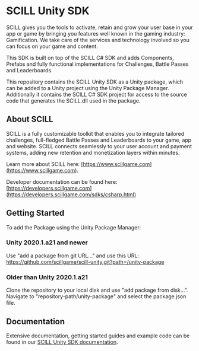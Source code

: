 # SCILL Unity SDK

SCILL gives you the tools to activate, retain and grow your user base in your app or game by bringing you features well known 
in the gaming industry: Gamification. We take care of the services and technology involved so you can focus on your game and content.

This SDK is built on top of the SCILL C# SDK and adds Components, Prefabs and fully functional implementations for Challenges, Battle Passes and Leaderboards.

This repository contains the SCILL Unity SDK as a Unity package, which can be added to a Unity project using the Unity Package Manager. Additionally it contains the SCILL C# SDK project
for access to the source code that generates the SCILL.dll used in the package.

## About SCILL

SCILL is a fully customizable toolkit that enables you to integrate tailored challenges, full-fledged Battle Passes and Leaderboards to your game, app and website. SCILL connects seamlessly to your user account and payment systems, adding new retention 
and monetization layers within minutes.

Learn more about SCILL here: [https://www.scillgame.com](https://www.scillgame.com).

Developer documentation can be found here: [https://developers.scillgame.com](https://developers.scillgame.com/sdks/csharp.html) 

## Getting Started

To add the Package using the Unity Package Manager:

### Unity 2020.1.a21 and newer

Use "add a package from git URL..." and use this URL: https://github.com/scillgame/scill-unity.git?path=/unity-package

### Older than Unity 2020.1.a21

Clone the repository to your local disk and use "add package from disk...". Navigate to "repository-path/unity-package" and select the package.json file.

## Documentation

Extensive documentation, getting started guides and example code can be found in our [SCILL Unity SDK documentation](https://developers.scillgame.com/sdks/unity.html).
